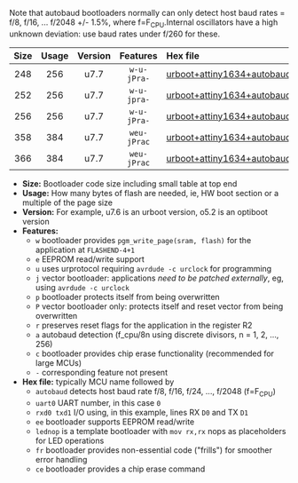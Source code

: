 Note that autobaud bootloaders normally can only detect host baud rates = f/8, f/16, ... f/2048 +/- 1.5%, where f=F<sub>CPU</sub>.Internal oscillators have a high unknown deviation: use baud rates under f/260 for these.

|Size|Usage|Version|Features|Hex file|
|:-:|:-:|:-:|:-:|:--|
|248|256|u7.7|`w-u-jPra-`|[urboot+attiny1634+autobaud_uart0_rxa7_txb0_lednop.hex](https://raw.githubusercontent.com/stefanrueger/urboot.hex/main/mcus/attiny1634/autobaud/urboot+attiny1634+autobaud_uart0_rxa7_txb0_lednop.hex)|
|252|256|u7.7|`w-u-jpra-`|[urboot+attiny1634+autobaud_uart0_rxa7_txb0_lednop_fr.hex](https://raw.githubusercontent.com/stefanrueger/urboot.hex/main/mcus/attiny1634/autobaud/urboot+attiny1634+autobaud_uart0_rxa7_txb0_lednop_fr.hex)|
|256|256|u7.7|`w-u-jPra-`|[urboot+attiny1634+autobaud_uart1_rxb1_txb2_lednop.hex](https://raw.githubusercontent.com/stefanrueger/urboot.hex/main/mcus/attiny1634/autobaud/urboot+attiny1634+autobaud_uart1_rxb1_txb2_lednop.hex)|
|358|384|u7.7|`weu-jPrac`|[urboot+attiny1634+autobaud_uart0_rxa7_txb0_ee_lednop_fr_ce.hex](https://raw.githubusercontent.com/stefanrueger/urboot.hex/main/mcus/attiny1634/autobaud/urboot+attiny1634+autobaud_uart0_rxa7_txb0_ee_lednop_fr_ce.hex)|
|366|384|u7.7|`weu-jPrac`|[urboot+attiny1634+autobaud_uart1_rxb1_txb2_ee_lednop_fr_ce.hex](https://raw.githubusercontent.com/stefanrueger/urboot.hex/main/mcus/attiny1634/autobaud/urboot+attiny1634+autobaud_uart1_rxb1_txb2_ee_lednop_fr_ce.hex)|

- **Size:** Bootloader code size including small table at top end
- **Usage:** How many bytes of flash are needed, ie, HW boot section or a multiple of the page size
- **Version:** For example, u7.6 is an urboot version, o5.2 is an optiboot version
- **Features:**
  + `w` bootloader provides `pgm_write_page(sram, flash)` for the application at `FLASHEND-4+1`
  + `e` EEPROM read/write support
  + `u` uses urprotocol requiring `avrdude -c urclock` for programming
  + `j` vector bootloader: applications *need to be patched externally*, eg, using `avrdude -c urclock`
  + `p` bootloader protects itself from being overwritten
  + `P` vector bootloader only: protects itself and reset vector from being overwritten
  + `r` preserves reset flags for the application in the register R2
  + `a` autobaud detection (f_cpu/8n using discrete divisors, n = 1, 2, ..., 256)
  + `c` bootloader provides chip erase functionality (recommended for large MCUs)
  + `-` corresponding feature not present
- **Hex file:** typically MCU name followed by
  + `autobaud` detects host baud rate f/8, f/16, f/24, ..., f/2048 (f=F<sub>CPU</sub>)
  + `uart0` UART number, in this case `0`
  + `rxd0 txd1` I/O using, in this example, lines RX `D0` and TX `D1`
  + `ee` bootloader supports EEPROM read/write
  + `lednop` is a template bootloader with `mov rx,rx` nops as placeholders for LED operations
  + `fr` bootloader provides non-essential code ("frills") for smoother error handling
  + `ce` bootloader provides a chip erase command
